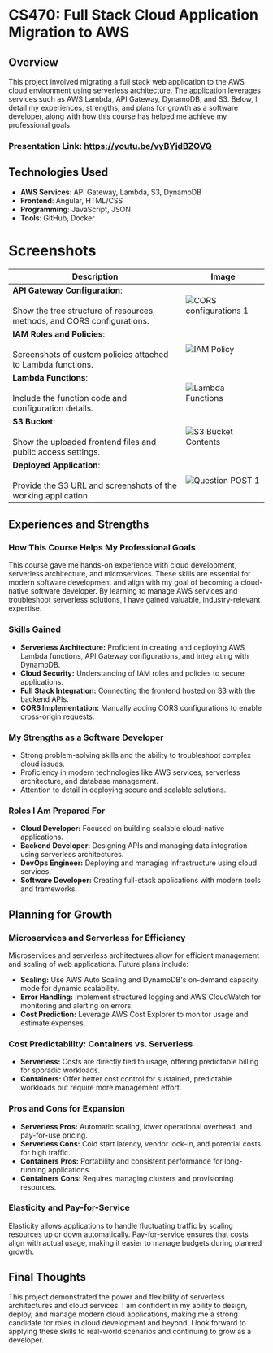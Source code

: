 # CS470: Full Stack Cloud Application Migration to AWS

## Overview
This project involved migrating a full stack web application to the AWS cloud environment using serverless architecture. The application leverages services such as AWS Lambda, API Gateway, DynamoDB, and S3. Below, I detail my experiences, strengths, and plans for growth as a software developer, along with how this course has helped me achieve my professional goals.

### Presentation Link: https://youtu.be/vyBYjdBZOVQ

## Technologies Used

- **AWS Services**: API Gateway, Lambda, S3, DynamoDB  
- **Frontend**: Angular, HTML/CSS  
- **Programming**: JavaScript, JSON  
- **Tools**: GitHub, Docker 

# Screenshots

| **Description**                                              | **Image**                                                                                                                                             |
|--------------------------------------------------------------|-------------------------------------------------------------------------------------------------------------------------------------------------------|
| **API Gateway Configuration**: <br /> <br />Show the tree structure of resources, methods, and CORS configurations. | ![CORS configurations 1](https://github.com/user-attachments/assets/4349a863-ae04-4da0-b781-54aa4eff6b42)                                            |
| **IAM Roles and Policies**: <br /> <br />Screenshots of custom policies attached to Lambda functions.            | ![IAM Policy](https://github.com/user-attachments/assets/4bfab682-4a14-42ed-8c4f-0872c3f62634)                                                        |
| **Lambda Functions**: <br /> <br />Include the function code and configuration details.                         | ![Lambda Functions](https://github.com/user-attachments/assets/e85e487c-ea16-4734-b997-2fcbcd424d64)                                                  |
| **S3 Bucket**: <br /> <br />Show the uploaded frontend files and public access settings.                        | ![S3 Bucket Contents](https://github.com/user-attachments/assets/b59637ef-7f67-4022-ba4e-c0f7d1a33264)                                                |
| **Deployed Application**: <br /> <br />Provide the S3 URL and screenshots of the working application.           | ![Question POST 1](https://github.com/user-attachments/assets/9e5e64f4-4239-4d11-b5a9-adc04c9543b4)                                                   |



## Experiences and Strengths

### **How This Course Helps My Professional Goals**
This course gave me hands-on experience with cloud development, serverless architecture, and microservices. These skills are essential for modern software development and align with my goal of becoming a cloud-native software developer. By learning to manage AWS services and troubleshoot serverless solutions, I have gained valuable, industry-relevant expertise.

### **Skills Gained**
- **Serverless Architecture:** Proficient in creating and deploying AWS Lambda functions, API Gateway configurations, and integrating with DynamoDB.
- **Cloud Security:** Understanding of IAM roles and policies to secure applications.
- **Full Stack Integration:** Connecting the frontend hosted on S3 with the backend APIs.
- **CORS Implementation:** Manually adding CORS configurations to enable cross-origin requests.

### **My Strengths as a Software Developer**
- Strong problem-solving skills and the ability to troubleshoot complex cloud issues.
- Proficiency in modern technologies like AWS services, serverless architecture, and database management.
- Attention to detail in deploying secure and scalable solutions.

### **Roles I Am Prepared For**
- **Cloud Developer:** Focused on building scalable cloud-native applications.
- **Backend Developer:** Designing APIs and managing data integration using serverless architectures.
- **DevOps Engineer:** Deploying and managing infrastructure using cloud services.
- **Software Developer:** Creating full-stack applications with modern tools and frameworks.

## Planning for Growth

### **Microservices and Serverless for Efficiency**
Microservices and serverless architectures allow for efficient management and scaling of web applications. Future plans include:
- **Scaling:** Use AWS Auto Scaling and DynamoDB's on-demand capacity mode for dynamic scalability.
- **Error Handling:** Implement structured logging and AWS CloudWatch for monitoring and alerting on errors.
- **Cost Prediction:** Leverage AWS Cost Explorer to monitor usage and estimate expenses.

### **Cost Predictability: Containers vs. Serverless**
- **Serverless:** Costs are directly tied to usage, offering predictable billing for sporadic workloads.
- **Containers:** Offer better cost control for sustained, predictable workloads but require more management effort.

### **Pros and Cons for Expansion**
- **Serverless Pros:** Automatic scaling, lower operational overhead, and pay-for-use pricing.
- **Serverless Cons:** Cold start latency, vendor lock-in, and potential costs for high traffic.
- **Containers Pros:** Portability and consistent performance for long-running applications.
- **Containers Cons:** Requires managing clusters and provisioning resources.

### **Elasticity and Pay-for-Service**
Elasticity allows applications to handle fluctuating traffic by scaling resources up or down automatically. Pay-for-service ensures that costs align with actual usage, making it easier to manage budgets during planned growth.

## Final Thoughts
This project demonstrated the power and flexibility of serverless architectures and cloud services. I am confident in my ability to design, deploy, and manage modern cloud applications, making me a strong candidate for roles in cloud development and beyond. I look forward to applying these skills to real-world scenarios and continuing to grow as a developer.
